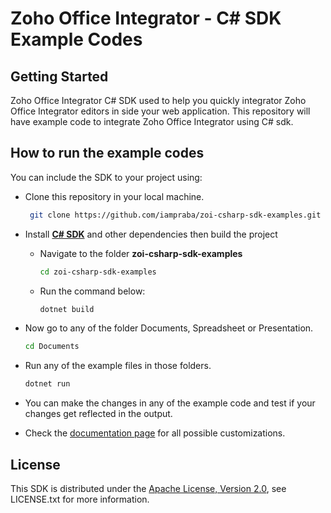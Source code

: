 # Zoho Office Integrator - C# SDK Example Codes


## Getting Started

Zoho Office Integrator C# SDK used to help you quickly integrator Zoho Office Integrator editors in side your web application. This repository will have example code to integrate Zoho Office Integrator using C# sdk.

## How to run the example codes

You can include the SDK to your project using:

- Clone this repository in your local machine.
   ```sh
    git clone https://github.com/iampraba/zoi-csharp-sdk-examples.git
    ```

- Install [**C# SDK**](https://www.nuget.org/packages/zoi-csharp-sdk) and other dependencies then build the project
    - Navigate to the folder **zoi-csharp-sdk-examples**
        ```sh
        cd zoi-csharp-sdk-examples
        ```

    - Run the command below:
      ```sh
      dotnet build
      ```

- Now go to any of the folder Documents, Spreadsheet or Presentation.
    ```sh
    cd Documents
    ```

- Run any of the example files in those folders.
    ```sh
    dotnet run
    ```
- You can make the changes in any of the example code and test if your changes get reflected in the output.
 
- Check the [documentation page](https://www.zoho.com/officeplatform/integrator/api/v1/) for all possible customizations.

## License

This SDK is distributed under the [Apache License, Version 2.0](http://www.apache.org/licenses/LICENSE-2.0), see LICENSE.txt for more information.
